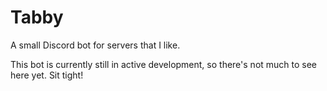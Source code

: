 # Tabby

A small Discord bot for servers that I like.

This bot is currently still in active development, so there's not much to see here yet. Sit tight!
